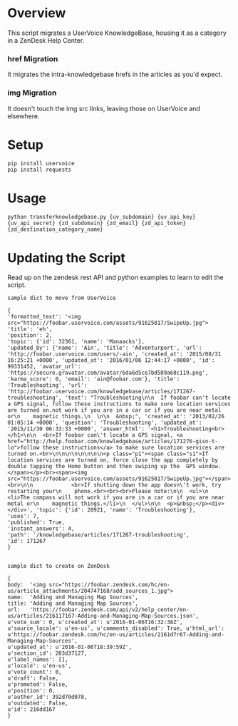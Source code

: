 # Overview

This script migrates a UserVoice KnowledgeBase, housing it as a category in a ZenDesk Help Center.

### href Migration

It migrates the intra-knowledgebase hrefs in the articles as you'd expect.

### img Migration

It doesn't touch the img src links, leaving those on UserVoice and elsewhere.

# Setup

    pip install uservoice
    pip install requests

# Usage

    python transferknowledgebase.py {uv_subdomain} {uv_api_key} {uv_api_secret} {zd_subdomain} {zd_email} {zd_api_token} {zd_destination_category_name}

# Updating the Script

Read up on the zendesk rest API and python examples to learn to edit the script.

```
sample dict to move from UserVoice

{
'formatted_text': '<img src="https://foobar.uservoice.com/assets/91625817/SwipeUp.jpg"> 
'title': 'eh', 
'position': 2, 
'topic': {'id': 32361, 'name': 'Manaacks'},
'updated_by': {'name': 'Ain', 'title': 'Adventurport', 'url': 'http://foobar.uservoice.com/users/-ain', 'created_at': '2015/08/31 16:25:21 +0000', 'updated_at': '2016/01/06 12:44:17 +0000', 'id': 99331452, 'avatar_url': 'https://secure.gravatar.com/avatar/6da6d5ce7bd589a68c119.png', 'karma_score': 0, 'email': 'ain@foobar.com'}, 'title': 'Troubleshooting', 'url': 'http://foobar.uservoice.com/knowledgebase/articles/171267-troubleshooting', 'text': "Troubleshooting\n\n  If foobar can't locate a GPS signal, follow these instructions to make sure location services are turned on.not work if you are in a car or if you are near metal or\n    magnetic things.\n  \n\n  &nbsp;", 'created_at': '2013/02/26 01:05:14 +0000', 'question': 'Troubleshooting', 'updated_at': '2015/11/30 06:33:33 +0000', 'answer_html': '<h1>Troubleshooting<br></h1>\n\n  <br>If foobar can\'t locate a GPS signal, <a href="http://help.foobar.com/knowledgebase/articles/171276-gisn-t-lo">follow these instructions</a> to make sure location services are turned on.<br>\n\n\n\n\n\n\n\n<p class="p1"><span class="s1">If location services are turned on, force close the app completely by double tapping the Home button and then swiping up the  GPS window.</span></p><br><span><img src="https://foobar.uservoice.com/assets/91625817/SwipeUp.jpg"></span><br>\n\n            <br>If shutting down the app doesn\'t work, try restarting your\n    phone.<br><br><br>Please note:\n\n  <ul>\n    <li>The compass will not work if you are in a car or if you are near metal or\n    magnetic things.</li>\n  </ul>\n\n  <p>&nbsp;</p><div></div>', 'topic': {'id': 28921, 'name': 'Troubleshooting'}, 
'uses': 7, 
'published': True, 
'instant_answers': 4, 
'path': '/knowledgebase/articles/171267-troubleshooting', 
'id': 171267
}


sample dict to create on ZenDesk

{
body:  '<img src="https://foobar.zendesk.com/hc/en-us/article_attachments/204747168/add_sources_1.jpg">
name:  'Adding and Managing Map Sources', 
title: 'Adding and Managing Map Sources', 
url:   'https://foobar.zendesk.com/api/v2/help_center/en-us/articles/216117167-Adding-and-Managing-Map-Sources.json', u'vote_sum': 0, u'created_at': u'2016-01-06T16:32:38Z', u'source_locale': u'en-us', u'comments_disabled': True, u'html_url': u'https://foobar.zendesk.com/hc/en-us/articles/2161d7r67-Adding-and-Managing-Map-Sources',
u'updated_at': u'2016-01-06T18:39:59Z', 
u'section_id': 203d37127, 
u'label_names': [], 
u'locale': u'en-us',
u'vote_count': 0, 
u'draft': False, 
u'promoted': False, 
u'position': 0, 
u'author_id': 392d70d078, 
u'outdated': False, 
u'id': 216dd167
}
```
